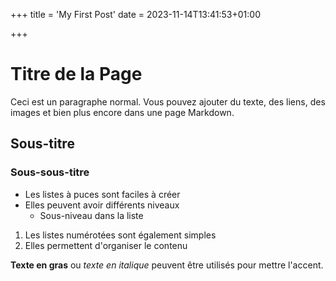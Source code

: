+++
title = 'My First Post'
date = 2023-11-14T13:41:53+01:00
<!-- draft = false -->
+++

# Titre de la Page

Ceci est un paragraphe normal. Vous pouvez ajouter du texte, des liens, des images et bien plus encore dans une page Markdown.

## Sous-titre

### Sous-sous-titre

- Les listes à puces sont faciles à créer
- Elles peuvent avoir différents niveaux
  - Sous-niveau dans la liste

1. Les listes numérotées sont également simples
2. Elles permettent d'organiser le contenu

**Texte en gras** ou *texte en italique* peuvent être utilisés pour mettre l'accent.